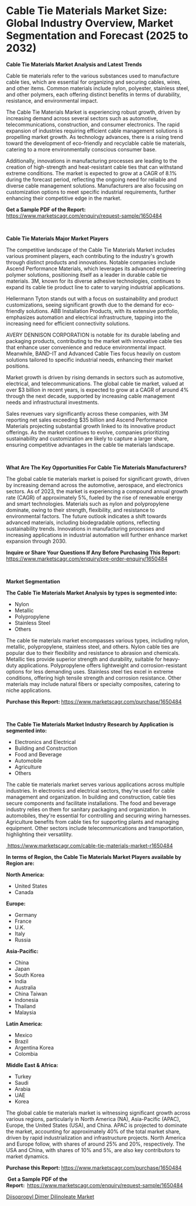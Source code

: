 <p><h1>Cable Tie Materials Market Size: Global Industry Overview, Market Segmentation and Forecast (2025 to 2032)</h1></p><p><strong>Cable Tie Materials Market Analysis and Latest Trends</strong></p>
<p><p>Cable tie materials refer to the various substances used to manufacture cable ties, which are essential for organizing and securing cables, wires, and other items. Common materials include nylon, polyester, stainless steel, and other polymers, each offering distinct benefits in terms of durability, resistance, and environmental impact. </p><p>The Cable Tie Materials Market is experiencing robust growth, driven by increasing demand across several sectors such as automotive, telecommunications, construction, and consumer electronics. The rapid expansion of industries requiring efficient cable management solutions is propelling market growth. As technology advances, there is a rising trend toward the development of eco-friendly and recyclable cable tie materials, catering to a more environmentally conscious consumer base. </p><p>Additionally, innovations in manufacturing processes are leading to the creation of high-strength and heat-resistant cable ties that can withstand extreme conditions. The market is expected to grow at a CAGR of 8.1% during the forecast period, reflecting the ongoing need for reliable and diverse cable management solutions. Manufacturers are also focusing on customization options to meet specific industrial requirements, further enhancing their competitive edge in the market.</p></p>
<p><strong>Get a Sample PDF of the Report:&nbsp;</strong> <a href="https://www.marketscagr.com/enquiry/request-sample/1650484?utm_campaign=2383&utm_medium=2&utm_source=Github&utm_content=ia&utm_term=31032025&utm_id=cable-tie-materials">https://www.marketscagr.com/enquiry/request-sample/1650484</a></p>
<p>&nbsp;</p>
<p><strong>Cable Tie Materials Major Market Players</strong></p>
<p><p>The competitive landscape of the Cable Tie Materials Market includes various prominent players, each contributing to the industry's growth through distinct products and innovations. Notable companies include Ascend Performance Materials, which leverages its advanced engineering polymer solutions, positioning itself as a leader in durable cable tie materials. 3M, known for its diverse adhesive technologies, continues to expand its cable tie product line to cater to varying industrial applications.</p><p>Hellermann Tyton stands out with a focus on sustainability and product customizations, seeing significant growth due to the demand for eco-friendly solutions. ABB Installation Products, with its extensive portfolio, emphasizes automation and electrical infrastructure, tapping into the increasing need for efficient connectivity solutions.</p><p>AVERY DENNISON CORPORATION is notable for its durable labeling and packaging products, contributing to the market with innovative cable ties that enhance user convenience and reduce environmental impact. Meanwhile, BAND-IT and Advanced Cable Ties focus heavily on custom solutions tailored to specific industrial needs, enhancing their market positions.</p><p>Market growth is driven by rising demands in sectors such as automotive, electrical, and telecommunications. The global cable tie market, valued at over $3 billion in recent years, is expected to grow at a CAGR of around 4% through the next decade, supported by increasing cable management needs and infrastructural investments.</p><p>Sales revenues vary significantly across these companies, with 3M reporting net sales exceeding $35 billion and Ascend Performance Materials projecting substantial growth linked to its innovative product offerings. As the market continues to evolve, companies prioritizing sustainability and customization are likely to capture a larger share, ensuring competitive advantages in the cable tie materials landscape.</p></p>
<p>&nbsp;</p>
<p><strong>What Are The Key Opportunities For Cable Tie Materials Manufacturers?</strong></p>
<p><p>The global cable tie materials market is poised for significant growth, driven by increasing demand across the automotive, aerospace, and electronics sectors. As of 2023, the market is experiencing a compound annual growth rate (CAGR) of approximately 5%, fueled by the rise of renewable energy and smart technologies. Materials such as nylon and polypropylene dominate, owing to their strength, flexibility, and resistance to environmental factors. The future outlook indicates a shift towards advanced materials, including biodegradable options, reflecting sustainability trends. Innovations in manufacturing processes and increasing applications in industrial automation will further enhance market expansion through 2030.</p></p>
<p><strong>Inquire or Share Your Questions If Any Before Purchasing This Report:</strong> <a href="https://www.marketscagr.com/enquiry/pre-order-enquiry/1650484?utm_campaign=2383&utm_medium=2&utm_source=Github&utm_content=ia&utm_term=31032025&utm_id=cable-tie-materials">https://www.marketscagr.com/enquiry/pre-order-enquiry/1650484</a></p>
<p>&nbsp;</p>
<p><strong>Market Segmentation</strong></p>
<p><strong>The Cable Tie Materials Market Analysis by types is segmented into:</strong></p>
<p><ul><li>Nylon</li><li>Metallic</li><li>Polypropylene</li><li>Stainless Steel</li><li>Others</li></ul></p>
<p><p>The cable tie materials market encompasses various types, including nylon, metallic, polypropylene, stainless steel, and others. Nylon cable ties are popular due to their flexibility and resistance to abrasion and chemicals. Metallic ties provide superior strength and durability, suitable for heavy-duty applications. Polypropylene offers lightweight and corrosion-resistant options for less demanding uses. Stainless steel ties excel in extreme conditions, offering high tensile strength and corrosion resistance. Other materials may include natural fibers or specialty composites, catering to niche applications.</p></p>
<p><strong>Purchase this Report:&nbsp;</strong><a href="https://www.marketscagr.com/purchase/1650484?utm_campaign=2383&utm_medium=2&utm_source=Github&utm_content=ia&utm_term=31032025&utm_id=cable-tie-materials">https://www.marketscagr.com/purchase/1650484</a></p>
<p>&nbsp;</p>
<p><strong>The Cable Tie Materials Market Industry Research by Application is segmented into:</strong></p>
<p><ul><li>Electronics and Electrical</li><li>Building and Construction</li><li>Food and Beverage</li><li>Automobile</li><li>Agriculture</li><li>Others</li></ul></p>
<p><p>The cable tie materials market serves various applications across multiple industries. In electronics and electrical sectors, they're used for cable management and organization. In building and construction, cable ties secure components and facilitate installations. The food and beverage industry relies on them for sanitary packaging and organization. In automobiles, they're essential for controlling and securing wiring harnesses. Agriculture benefits from cable ties for supporting plants and managing equipment. Other sectors include telecommunications and transportation, highlighting their versatility.</p></p>
<p><a href="https://www.marketscagr.com/cable-tie-materials-market-r1650484?utm_campaign=2383&utm_medium=2&utm_source=Github&utm_content=ia&utm_term=31032025&utm_id=cable-tie-materials">&nbsp;https://www.marketscagr.com/cable-tie-materials-market-r1650484</a></p>
<p><strong>In terms of Region, the Cable Tie Materials Market Players available by Region are:</strong></p>
<p>
    <p> <strong> North America: </strong>
        <ul>
            <li>United States</li>
            <li>Canada</li>
        </ul>
        </p> 
    <p> <strong> Europe: </strong>
        <ul>
            <li>Germany</li>
            <li>France</li>
            <li>U.K.</li>
            <li>Italy</li>
            <li>Russia</li>
        </ul>
        </p> 
    <p> <strong> Asia-Pacific: </strong>
        <ul>
            <li>China</li>
            <li>Japan</li>
            <li>South Korea</li>
            <li>India</li>
            <li>Australia</li>
            <li>China Taiwan</li>
            <li>Indonesia</li>
            <li>Thailand</li>
            <li>Malaysia</li>
        </ul>
        </p> 
    <p> <strong> Latin America: </strong>
        <ul>
            <li>Mexico</li>
            <li>Brazil</li>
            <li>Argentina Korea</li>
            <li>Colombia</li>
        </ul>
        </p> 
    <p> <strong> Middle East & Africa: </strong>
        <ul>
            <li>Turkey</li>
            <li>Saudi</li>
            <li>Arabia</li>
            <li>UAE</li>
            <li>Korea</li>
        </ul>
    </p>
    </p>
<p><p>The global cable tie materials market is witnessing significant growth across various regions, particularly in North America (NA), Asia-Pacific (APAC), Europe, the United States (USA), and China. APAC is projected to dominate the market, accounting for approximately 40% of the total market share, driven by rapid industrialization and infrastructure projects. North America and Europe follow, with shares of around 25% and 20%, respectively. The USA and China, with shares of 10% and 5%, are also key contributors to market dynamics.</p></p>
<p><strong>Purchase this Report: </strong><a href="https://www.marketscagr.com/purchase/1650484?utm_campaign=2383&utm_medium=2&utm_source=Github&utm_content=ia&utm_term=31032025&utm_id=cable-tie-materials">https://www.marketscagr.com/purchase/1650484</a></p>
<p>&nbsp;<strong>Get a Sample PDF of the Report:&nbsp;&nbsp;</strong><a href="https://www.marketscagr.com/enquiry/request-sample/1650484?utm_campaign=2383&utm_medium=2&utm_source=Github&utm_content=ia&utm_term=31032025&utm_id=cable-tie-materials">https://www.marketscagr.com/enquiry/request-sample/1650484</a></p>
<p><strong></strong></p>
<p><p><a href="https://github.com/rileymgdorcas/Market-Research-Report-List-1/blob/main/diisopropyl-dimer-dilinoleate-market.md?utm_campaign=2383&utm_medium=2&utm_source=Github&utm_content=ia&utm_term=31032025&utm_id=cable-tie-materials">Diisopropyl Dimer Dilinoleate Market</a></p></p>